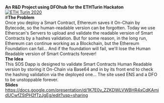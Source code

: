 **An R&D Project using DFOhub for the ETHTurin Hackaton** <br>
[![ETH Turin 2020](https://img.shields.io/badge/%CE%9E-ETH%20Turin%202020-F64060.svg)](https://ethturin.com) <br>
#**The Problem** <br>
Once you deploy a Smart Contract, Ethereum saves it On-Chain by Bytecode, so the human-readable version can be forgotten. Today we use Etherscan's Servers to upload and validate the readable version of Smart Contracts by a hashes validation. But for some reason, in the long run, Ethereum can continue working as a Blockchain, but the Ethereum Foundation can fail... And if the foundation will fail, we'll lose the Human Readable version of Smart Contracts forever! <br>
**The Idea** <br>
This SOS Dapp is designed to validate Smart Contracts Human Readable version by storing it On-Chain via Base64 and in by its front end to check the hashing validation via the deployed one... The site used ENS and a DFO to be unstoppable forever. <br>
**Slides** <br>
https://docs.google.com/presentation/d/1K7E0v_ZZKDWLVWBHR4xCdKAmidUCwfZStPH2fTzJgEg/edit?usp=sharing
